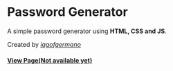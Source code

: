 # Password Generator

A simple password generator using **HTML, CSS and JS**.

Created by [*iagofgermano*](https://github.com/iagofgermano)

#### [View Page(Not available yet)](index.html)
